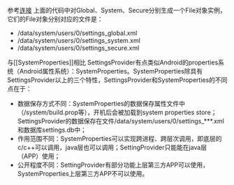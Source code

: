 参考[连接](https://www.jianshu.com/p/d48977f220ee)
上面的代码中对Global、System、Secure分别生成一个File对象实例，它们的File对象分别对应的文件是：

- /data/system/users/0/settings_global.xml
- /data/system/users/0/settings_system.xml
- /data/system/users/0/settings_secure.xml

与[[SystemProperties]]相比
SettingsProvider有点类似Android的properties系统（Android属性系统）：SystemProperties。SystemProperties除具有SettingsProvider以上的三个特性，SettingsProvider和SystemProperties的不同点在于：

- 数据保存方式不同：SystemProperties的数据保存属性文件中（/system/build.prop等），开机后会被加载到system properties store；SettingsProvider的数据保存在文件/data/system/users/0/settings_***.xml和数据库settings.db中；
- 作用范围不同：SystemProperties可以实现跨进程、跨层次调用，即底层的c/c++可以调用，java层也可以调用；SettingProvider只能能在java层（APP）使用；
- 公开程度不同：SettingProvider有部分功能上层第三方APP可以使用，SystemProperties上层第三方APP不可以使用。